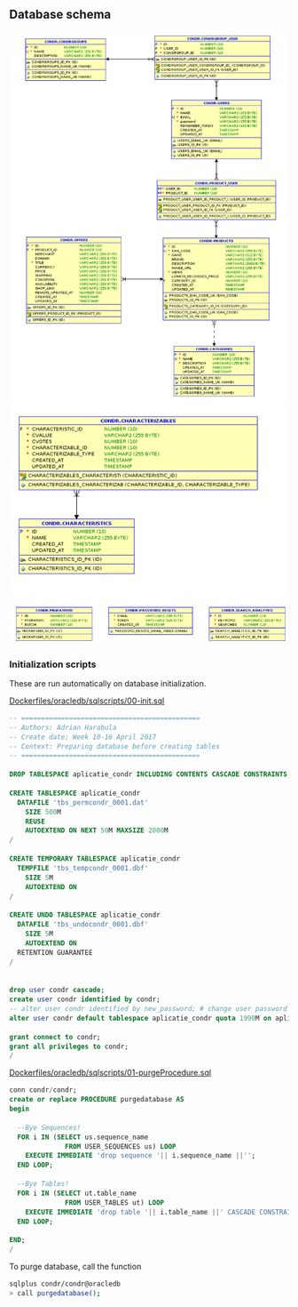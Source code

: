 ## Database schema

![schema_part1](../images/schema_latest_part1.png)
![schema_part2](../images/schema_latest_part2.png)
![schema_part3](../images/schema_latest_part3.png)

### Initialization scripts

These are run automatically on database initialization.

[Dockerfiles/oracledb/sqlscripts/00-init.sql](https://github.com/adrianharabula/condr/blob/master/Dockerfiles/oracledb/sqlscripts/00-init.sql)
```sql
-- =============================================
-- Authors: Adrian Harabula
-- Create date: Week 10-16 April 2017
-- Context: Preparing database before creating tables
-- =============================================

DROP TABLESPACE aplicatie_condr INCLUDING CONTENTS CASCADE CONSTRAINTS;

CREATE TABLESPACE aplicatie_condr
  DATAFILE 'tbs_permcondr_0001.dat'
    SIZE 500M
    REUSE
    AUTOEXTEND ON NEXT 50M MAXSIZE 2000M
/

CREATE TEMPORARY TABLESPACE aplicatie_condr
  TEMPFILE 'tbs_tempcondr_0001.dbf'
    SIZE 5M
    AUTOEXTEND ON
/

CREATE UNDO TABLESPACE aplicatie_condr
  DATAFILE 'tbs_undocondr_0001.dbf'
    SIZE 5M
    AUTOEXTEND ON
  RETENTION GUARANTEE
/


drop user condr cascade;
create user condr identified by condr;
-- alter user condr identified by new_password; # change user password
alter user condr default tablespace aplicatie_condr quota 1990M on aplicatie_condr;

grant connect to condr;
grant all privileges to condr;
/
```

[Dockerfiles/oracledb/sqlscripts/01-purgeProcedure.sql](https://github.com/adrianharabula/condr/blob/master/Dockerfiles/oracledb/sqlscripts/01-purgeProcedure.sql)
```sql
conn condr/condr;
create or replace PROCEDURE purgedatabase AS
begin

  --Bye Sequences!
  FOR i IN (SELECT us.sequence_name
              FROM USER_SEQUENCES us) LOOP
    EXECUTE IMMEDIATE 'drop sequence '|| i.sequence_name ||'';
  END LOOP;

  --Bye Tables!
  FOR i IN (SELECT ut.table_name
              FROM USER_TABLES ut) LOOP
    EXECUTE IMMEDIATE 'drop table '|| i.table_name ||' CASCADE CONSTRAINTS ';
  END LOOP;

END;
/
```

To purge database, call the function

```bash
sqlplus condr/condr@oracledb
> call purgedatabase();
```
